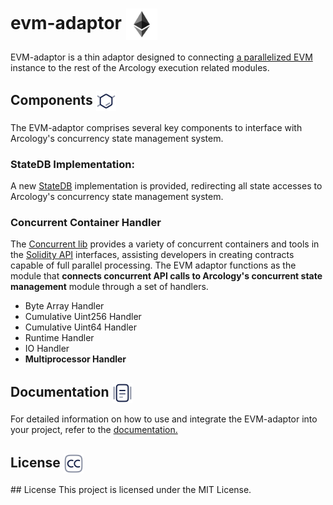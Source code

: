 <h1> evm-adaptor  <img align="center" height="50" src="./img/evm.svg">  </h1>

EVM-adaptor is a thin adaptor designed to connecting [a parallelized EVM](https://github.com/arcology-network/concurrent-evm) instance to the rest of the Arcology execution related modules.

<h2> Components <img align="center" height="32" src="./img/components.svg">  </h2>

The EVM-adaptor comprises several key components to interface with Arcology's concurrency state management system.

### StateDB Implementation:

A new [StateDB](https://github.com/ethereum/go-ethereum/blob/master/core/vm/interface.go) implementation is provided, redirecting all state accesses to Arcology's concurrency state management system.

### Concurrent Container Handler
The [Concurrent lib](https://github.com/arcology-network/concurrentlib) provides a variety of concurrent containers and tools in the [Solidity API](https://doc.arcology.network/arcology-concurrent-programming-guide/overview) interfaces, assisting developers in creating contracts capable of full parallel processing. The EVM adaptor functions as the module that **connects concurrent API calls to Arcology's concurrent state management** module through a set of handlers.

   - Byte Array Handler
   - Cumulative Uint256 Handler
   - Cumulative Uint64 Handler
   - Runtime Handler
   - IO Handler
   - **Multiprocessor Handler**
 
<h2> Documentation <img align="center" height="32" src="./img/doc.svg">  </h2>

For detailed information on how to use and integrate the EVM-adaptor into your project, refer to the [documentation.](https://doc.arcology.network)


<h2> License  <img align="center" height="32" src="./img/cc.svg">  </h2>
## License
This project is licensed under the MIT License.